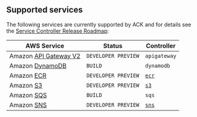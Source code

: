 ## Supported services

The following services are currently supported by ACK and for details see the [Service Controller Release Roadmap](https://github.com/aws/aws-controllers-k8s/projects/1):

|AWS Service|Status|Controller|
|-----------|------|----------|
|Amazon [API Gateway V2](https://aws.amazon.com/api-gateway/)|`DEVELOPER PREVIEW`|`apigateway`|
|Amazon [DynamoDB](https://aws.amazon.com/dynamodb/)|`BUILD`|`dynamodb`|
|Amazon [ECR](https://aws.amazon.com/ecr/)|`DEVELOPER PREVIEW`|[`ecr`](https://github.com/aws/aws-controllers-k8s/tree/main/services/ecr)|
|Amazon [S3](https://aws.amazon.com/s3/)|`DEVELOPER PREVIEW`|[`s3`](https://github.com/aws/aws-controllers-k8s/tree/main/services/s3)|
|Amazon [SQS](https://aws.amazon.com/sqs/)|`BUILD`|`sqs`|
|Amazon [SNS](https://aws.amazon.com/sns/)|`DEVELOPER PREVIEW`|[`sns`](https://github.com/aws/aws-controllers-k8s/tree/main/services/sns)|

